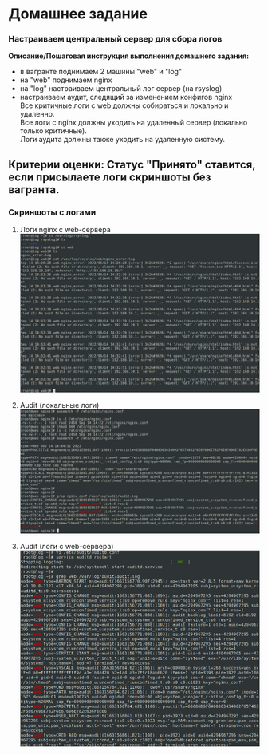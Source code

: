 # Домашнее задание
### Настраиваем центральный сервер для сбора логов

**Описание/Пошаговая инструкция выполнения домашнего задания:**  
- в вагранте поднимаем 2 машины "web" и "log"  
- на "web" поднимаем nginx  
- на "log" настраиваем центральный лог сервер (на rsyslog)  
- настраиваем аудит, следящий за изменением конфигов nginx  
Все критичные логи с web должны собираться и локально и удаленно.  
Все логи с nginx должны уходить на удаленный сервер (локально только критичные).  
Логи аудита должны также уходить на удаленную систему.  

**Критерии оценки:** 
Статус "Принято" ставится, если присылаете логи скриншоты без вагранта.  
---

### Скриншоты с логами

1. Логи nginx с web-сервера  
![](https://github.com/remizovk/collecting_logs/blob/e219ab4a998d68b1b5caa9877eec9b7416aa39ed/jpg/%D0%A1%D0%BD%D0%B8%D0%BC%D0%BE%D0%BA%20%D1%8D%D0%BA%D1%80%D0%B0%D0%BD%D0%B0%20%D0%BE%D1%82%202022-09-14%2014-34-20.png)  

2. Audit (локальные логи)  
![](https://github.com/remizovk/collecting_logs/blob/08f236829018c0d4236f2420464a6ac4de0ca9eb/jpg/%D0%A1%D0%BD%D0%B8%D0%BC%D0%BE%D0%BA%20%D1%8D%D0%BA%D1%80%D0%B0%D0%BD%D0%B0%20%D0%BE%D1%82%202022-09-14%2014-45-48.png)  

3. Audit (логи с web-сервера)  
![](https://github.com/remizovk/collecting_logs/blob/28c9f9b8fb2c6df38b55d6c5db59fe5b6ddc652b/jpg/%D0%A1%D0%BD%D0%B8%D0%BC%D0%BE%D0%BA%20%D1%8D%D0%BA%D1%80%D0%B0%D0%BD%D0%B0%20%D0%BE%D1%82%202022-09-14%2015-14-46.png)  
